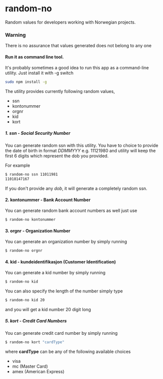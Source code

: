# random-no
Random values for developers working with Norwegian projects. 

### Warning
There is no assurance that values generated does not belong to any one

#### Run it as command line tool.
It's probably sometimes a good idea to run this app as a command-line utility. Just install it with -g switch

````bash
sudo npm install -g
````
 
The utility provides currently following random values, 

- ssn
- kontonummer
- orgnr
- kid
- kort 

##### 1. ssn - Social Security Number
You can generate random ssn with this utility.  You have to choice to provide the date of birth in 
format *DDMMYYY* e.g. 11121980 and utility will keep the first 6 digits which represent the dob you provided.

For example

```bash
$ random-no ssn 11011981
11018147167
```

If you don't provide any *dob*, it will generate a completely random ssn.
 
#### 2. kontonummer - Bank Account Number
You can generate random bank account numbers as well just use

```bash
$ random-no kontonummer
```

#### 3. orgnr - Organization Number
You can generate an organization number by simply running

```bash
$ random-no orgnr
```

#### 4. kid - kundeidentifikasjon (Customer Identification)
You can generate a kid number by simply running

```bash
$ random-no kid
```

You can also specify the length of the number simply type

```bash
$ random-no kid 20
```

and you will get a kid number 20 digit long

##### 5. kort - Credit Card Numbers
You can generate credit card number by simply running 

```bash
$ random-no kort "cardType"
```

where **cardType** can be any of the following available choices 
- visa 
- mc (Master Card)
- amex (American Express)
